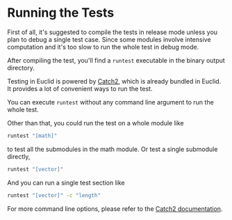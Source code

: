 # Running the Tests

First of all, it's suggested to compile the tests in release mode unless you plan to debug a single test case. Since some modules involve intensive computation and it's too slow to run the whole test in debug mode.

After compiling the test, you'll find a `runtest` executable in the binary output directory.

Testing in Euclid is powered by [Catch2](https://github.com/catchorg/Catch2), which is already bundled in Euclid. It provides a lot of convenient ways to run the test.

You can execute `runtest` without any command line argument to run the whole test.

Other than that, you could run the test on a whole module like

```bash
runtest "[math]"
```

to test all the submodules in the math module. Or test a single submodule directly,

```bash
runtest "[vector]"
```

And you can run a single test section like

```bash
runtest "[vector]" -c "length"
```

For more command line options, please refer to the [Catch2 documentation](https://github.com/catchorg/Catch2/blob/master/docs/command-line.md#top).

